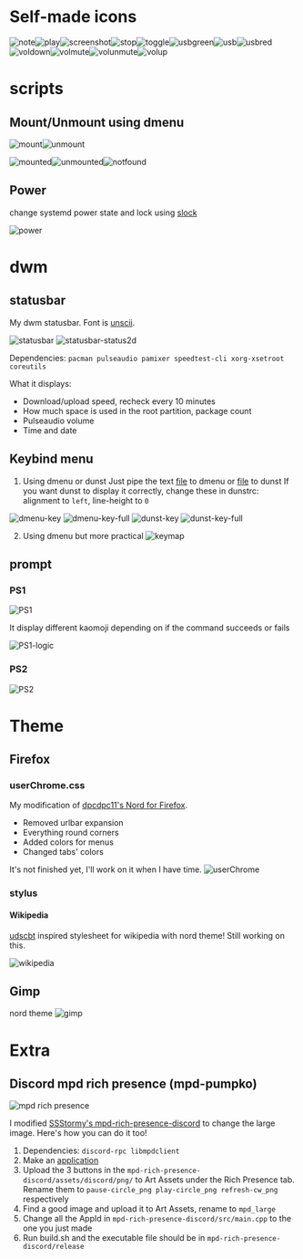 # Self-made icons
![note](icon/note.png)![play](icon/play.png)![screenshot](icon/screenshot.png)![stop](icon/stop.png)![toggle](icon/toggle.png)![usbgreen](icon/usbgreen.png)![usb](icon/usb.png)![usbred](icon/usbred.png)![voldown](icon/voldown.png)![volmute](icon/volmute.png)![volunmute](icon/volunmute.png)![volup](icon/volup.png)

# scripts
## Mount/Unmount using dmenu

![mount](scripts/mounting-menu/dmenu-mount.png)![unmount](scripts/mounting-menu/dmenu-unmount.png)

![mounted](scripts/mounting-menu/filesystem-mounted.png)![unmounted](scripts/mounting-menu/filesystem-unmounted.png)![notfound](scripts/mounting-menu/filesystem-notfound.png)
## Power
change systemd power state and lock using [slock](https://tools.suckless.org/slock/)

![power](scripts/power/power.png)

# dwm
## statusbar
My dwm statusbar. Font is [unscii](http://pelulamu.net/unscii/).

![statusbar](dwm/dwmbar.png)
![statusbar-status2d](dwm/dwmbar-color.png)

Dependencies: ```pacman pulseaudio pamixer speedtest-cli xorg-xsetroot coreutils```

What it displays:
* Download/upload speed, recheck every 10 minutes
* How much space is used in the root partition, package count
* Pulseaudio volume
* Time and date

## Keybind menu
1) Using dmenu or dunst
Just pipe the text [file](scripts/key) to dmenu or [file](key-dunst) to dunst
If you want dunst to display it correctly, change these in dunstrc: alignment to ``left``, line-height to ``0``

![dmenu-key](scripts/dmenu-key/dmenu-key.png)
![dmenu-key-full](scripts/dmenu-key/dmenu-key-full.png)
![dunst-key](scripts/dmenu-key/dunst-key.png)
![dunst-key-full](scripts/dmenu-key/dunst-key-full.png)

2) Using dmenu but more practical
![keymap](scripts/keymap/map.png)


## prompt
### PS1
![PS1](scripts/prompt/PS1.png)

It display different kaomoji depending on if the command succeeds or fails

![PS1-logic](scripts/prompt/PS1-logic.png)
### PS2
![PS2](scripts/prompt/PS2.png)

# Theme
## Firefox
### userChrome.css
My modification of [dpcdpc11's Nord for Firefox](https://www.deviantart.com/dpcdpc11/art/Nord-for-Firefox-837860916).

* Removed urlbar expansion
* Everything round corners
* Added colors for menus
* Changed tabs' colors

It's not finished yet, I'll work on it when I have time.
![userChrome](firefox/userChrome.png)
### stylus
#### Wikipedia
[udscbt](https://github.com/udscbt-wsx/udscbt-userstyles) inspired stylesheet for wikipedia with nord theme! Still working on this.

![wikipedia](firefox/stylus/wikipedia.png)

## Gimp
nord theme
![gimp](image/gimp.png)

# Extra
## Discord mpd rich presence (mpd-pumpko)
![mpd rich presence](mpd-rich-presence-discord/2020-07-31_04-18-12_A.png)

I modified [SSStormy's mpd-rich-presence-discord](https://github.com/SSStormy/mpd-rich-presence-discord) to change the large image. Here's how you can do it too!
1. Dependencies: ```discord-rpc libmpdclient```
2. Make an [application](https://discord.com/developers/applications)
3. Upload the 3 buttons in the ```mpd-rich-presence-discord/assets/discord/png/``` to Art Assets under the Rich Presence tab. Rename them to ```pause-circle_png play-circle_png refresh-cw_png``` respectively
4. Find a good image and upload it to Art Assets, rename to ```mpd_large```
5. Change all the AppId in ```mpd-rich-presence-discord/src/main.cpp``` to the one you just made
6. Run build.sh and the executable file should be in ```mpd-rich-presence-discord/release```
